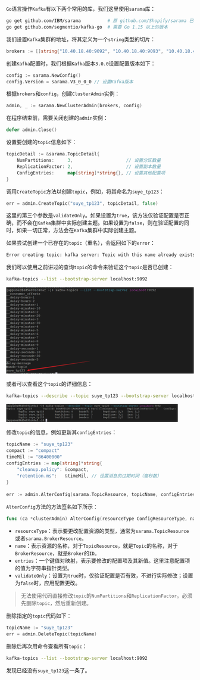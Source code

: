 `Go`语言操作`Kafka`有以下两个常用的库，我们这里使用`sarama`库：

```bash
go get github.com/IBM/sarama          # 原 github.com/Shopify/sarama 已不可用
go get github.com/segmentio/kafka-go  # 需要 Go 1.15 以上的版本
```

我们设置`Kafka`集群的地址，将其定义为一个`string`类型的切片：

```go
brokers := []string{"10.40.18.40:9092", "10.40.18.40:9093", "10.40.18.40:9094"}
```

创建`Kafka`配置时，我们根据`Kafka`版本`3.0.0`设置配置版本如下：

```go
config := sarama.NewConfig()
config.Version = sarama.V3_0_0_0 // 设置Kafka版本
```

根据`brokers`和`config`，创建`ClusterAdmin`实例：

```go
admin, _ := sarama.NewClusterAdmin(brokers, config)
```

在程序结束前，需要关闭创建的`admin`实例：

```go
defer admin.Close()
```

设置要创建的`topic`信息如下：

```go
topicDetail := &sarama.TopicDetail{
	NumPartitions:     3,                    // 设置分区数量
	ReplicationFactor: 2,                    // 设置副本数量
	ConfigEntries:     map[string]*string{}, // 设置其他配置项
}
```

调用`CreateTopic`方法以创建`topic`，例如，将其命名为`suye_tp123`：

```go
err = admin.CreateTopic("suye_tp123", topicDetail, false)
```

这里的第三个参数是`validateOnly`。如果设置为`true`，该方法仅验证配置是否正确，而不会在`Kafka`集群中实际创建主题。如果设置为`false`，则在验证配置的同时，如果一切正常，方法会在`Kafka`集群中实际创建主题。

如果尝试创建一个已存在的`topic`（重名），会返回如下的`error`：

```sh
Error creating topic: kafka server: Topic with this name already exists - Topic 'suye_tp123' already exists.
```

我们可以使用之前讲过的查询`topic`的命令来验证这个`topic`是否已创建：

```bash
kafka-topics --list --bootstrap-server localhost:9092
```

<img src="image/image-20240126111036143.png" alt="image-20240126111036143" style="zoom: 50%;" />

或者可以查看这个`topic`的详细信息：

```bash
kafka-topics --describe --topic suye_tp123 --bootstrap-server localhost:9092
```

<img src="image/image-20240126111335705.png" alt="image-20240126111335705" style="zoom: 45%;" />

修改`topic`的信息，例如更新其`configEntries`：

```go
topicName := "suye_tp123"
compact := "compact"
timeMil := "86400000"
configEntries := map[string]*string{
	"cleanup.policy": &compact,
	"retention.ms":   &timeMil, // 设置消息的过期时间（毫秒数）
}

err := admin.AlterConfig(sarama.TopicResource, topicName, configEntries, false)
```

`AlterConfig`方法的方法签名如下所示：

```go
func (ca *clusterAdmin) AlterConfig(resourceType ConfigResourceType, name string, entries map[string]*string, validateOnly bool) error
```

- `resourceType`：表示要更改配置资源的类型，通常为`sarama.TopicResource`或者`sarama.BrokerResource`。
- `name`：表示资源的名称，对于`TopicResource`，就是`Topic`的名称，对于`BrokerResource`，就是`Broker`的`ID`。
- `entries`：一个键值对映射，表示要修改的配置项及其新值。这里注意配置项的值为字符串指针类型。
- `validateOnly`：设置为`true`时，仅验证配置是否有效，不进行实际修改；设置为`false`时，应用配置更改。

> 无法使用代码直接修改`topic`的`NumPartitions`和`ReplicationFactor`。必须先删除`topic`，然后重新创建。

删除指定的`topic`代码如下：

```go
topicName := "suye_tp123"
err = admin.DeleteTopic(topicName)
```

删除后再次用命令查看所有`topic`：

```bash
kafka-topics --list --bootstrap-server localhost:9092
```

发现已经没有`suye_tp123`这一条了。
